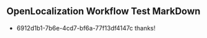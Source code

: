 ## OpenLocalization Workflow Test MarkDown
* 6912d1b1-7b6e-4cd7-bf6a-77f13df4147c thanks!

<!--HONumber=Aug16_HO3-->


